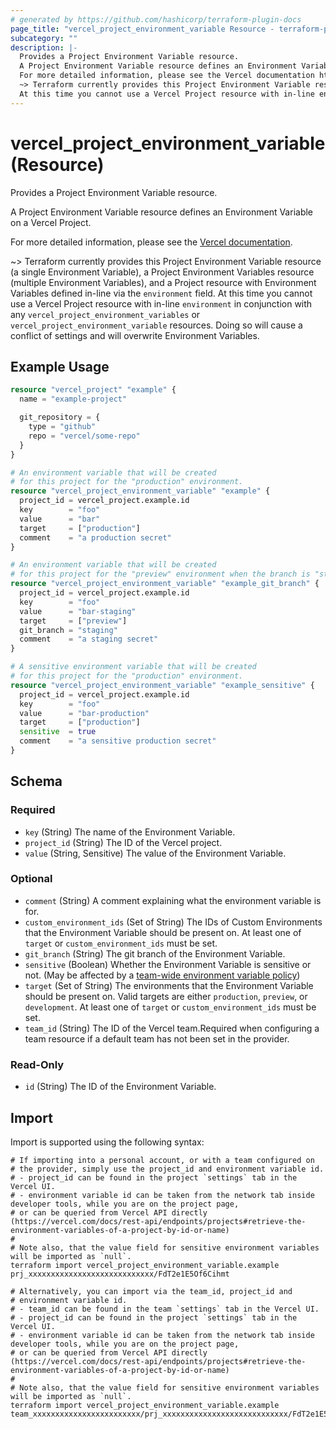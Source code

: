 ```yaml
---
# generated by https://github.com/hashicorp/terraform-plugin-docs
page_title: "vercel_project_environment_variable Resource - terraform-provider-vercel"
subcategory: ""
description: |-
  Provides a Project Environment Variable resource.
  A Project Environment Variable resource defines an Environment Variable on a Vercel Project.
  For more detailed information, please see the Vercel documentation https://vercel.com/docs/concepts/projects/environment-variables.
  ~> Terraform currently provides this Project Environment Variable resource (a single Environment Variable), a Project Environment Variables resource (multiple Environment Variables), and a Project resource with Environment Variables defined in-line via the environment field.
  At this time you cannot use a Vercel Project resource with in-line environment in conjunction with any vercel_project_environment_variables or vercel_project_environment_variable resources. Doing so will cause a conflict of settings and will overwrite Environment Variables.
---
```


# vercel_project_environment_variable (Resource)

Provides a Project Environment Variable resource.

A Project Environment Variable resource defines an Environment Variable on a Vercel Project.

For more detailed information, please see the [Vercel documentation](https://vercel.com/docs/concepts/projects/environment-variables).

~> Terraform currently provides this Project Environment Variable resource (a single Environment Variable), a Project Environment Variables resource (multiple Environment Variables), and a Project resource with Environment Variables defined in-line via the `environment` field.
At this time you cannot use a Vercel Project resource with in-line `environment` in conjunction with any `vercel_project_environment_variables` or `vercel_project_environment_variable` resources. Doing so will cause a conflict of settings and will overwrite Environment Variables.

## Example Usage

```terraform
resource "vercel_project" "example" {
  name = "example-project"

  git_repository = {
    type = "github"
    repo = "vercel/some-repo"
  }
}

# An environment variable that will be created
# for this project for the "production" environment.
resource "vercel_project_environment_variable" "example" {
  project_id = vercel_project.example.id
  key        = "foo"
  value      = "bar"
  target     = ["production"]
  comment    = "a production secret"
}

# An environment variable that will be created
# for this project for the "preview" environment when the branch is "staging".
resource "vercel_project_environment_variable" "example_git_branch" {
  project_id = vercel_project.example.id
  key        = "foo"
  value      = "bar-staging"
  target     = ["preview"]
  git_branch = "staging"
  comment    = "a staging secret"
}

# A sensitive environment variable that will be created
# for this project for the "production" environment.
resource "vercel_project_environment_variable" "example_sensitive" {
  project_id = vercel_project.example.id
  key        = "foo"
  value      = "bar-production"
  target     = ["production"]
  sensitive  = true
  comment    = "a sensitive production secret"
}
```

<!-- schema generated by tfplugindocs -->

## Schema

### Required

- `key` (String) The name of the Environment Variable.
- `project_id` (String) The ID of the Vercel project.
- `value` (String, Sensitive) The value of the Environment Variable.

### Optional

- `comment` (String) A comment explaining what the environment variable is for.
- `custom_environment_ids` (Set of String) The IDs of Custom Environments that the Environment Variable should be present on. At least one of `target` or `custom_environment_ids` must be set.
- `git_branch` (String) The git branch of the Environment Variable.
- `sensitive` (Boolean) Whether the Environment Variable is sensitive or not. (May be affected by a [team-wide environment variable policy](https://vercel.com/docs/projects/environment-variables/sensitive-environment-variables#environment-variables-policy))
- `target` (Set of String) The environments that the Environment Variable should be present on. Valid targets are either `production`, `preview`, or `development`. At least one of `target` or `custom_environment_ids` must be set.
- `team_id` (String) The ID of the Vercel team.Required when configuring a team resource if a default team has not been set in the provider.

### Read-Only

- `id` (String) The ID of the Environment Variable.

## Import

Import is supported using the following syntax:

```shell
# If importing into a personal account, or with a team configured on
# the provider, simply use the project_id and environment variable id.
# - project_id can be found in the project `settings` tab in the Vercel UI.
# - environment variable id can be taken from the network tab inside developer tools, while you are on the project page,
# or can be queried from Vercel API directly (https://vercel.com/docs/rest-api/endpoints/projects#retrieve-the-environment-variables-of-a-project-by-id-or-name)
#
# Note also, that the value field for sensitive environment variables will be imported as `null`.
terraform import vercel_project_environment_variable.example prj_xxxxxxxxxxxxxxxxxxxxxxxxxxxx/FdT2e1E5Of6Cihmt

# Alternatively, you can import via the team_id, project_id and
# environment variable id.
# - team_id can be found in the team `settings` tab in the Vercel UI.
# - project_id can be found in the project `settings` tab in the Vercel UI.
# - environment variable id can be taken from the network tab inside developer tools, while you are on the project page,
# or can be queried from Vercel API directly (https://vercel.com/docs/rest-api/endpoints/projects#retrieve-the-environment-variables-of-a-project-by-id-or-name)
#
# Note also, that the value field for sensitive environment variables will be imported as `null`.
terraform import vercel_project_environment_variable.example team_xxxxxxxxxxxxxxxxxxxxxxxx/prj_xxxxxxxxxxxxxxxxxxxxxxxxxxxx/FdT2e1E5Of6Cihmt
```
